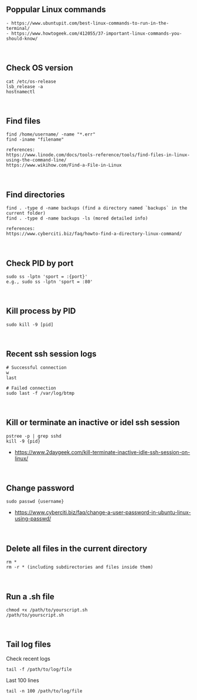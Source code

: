 ## Poppular Linux commands
```
- https://www.ubuntupit.com/best-linux-commands-to-run-in-the-terminal/
- https://www.howtogeek.com/412055/37-important-linux-commands-you-should-know/
```

<br />

## Check OS version
```
cat /etc/os-release
lsb_release -a
hostnamectl
```

<br />

## Find files
```
find /home/username/ -name "*.err"
find -iname "filename"

references: 
https://www.linode.com/docs/tools-reference/tools/find-files-in-linux-using-the-command-line/
https://www.wikihow.com/Find-a-File-in-Linux
```

<br />

## Find directories
```
find . -type d -name backups (find a directory named `backups` in the current folder)
find . -type d -name backups -ls (mored detailed info)

references: 
https://www.cyberciti.biz/faq/howto-find-a-directory-linux-command/
```

<br />

## Check PID by port
```
sudo ss -lptn 'sport = :{port}'
e.g., sudo ss -lptn 'sport = :80'
```

<br />

## Kill process by PID
```
sudo kill -9 [pid]
```

<br />

## Recent ssh session logs
```
# Successful connection
w
last

# Failed connection
sudo last -f /var/log/btmp
```

<br />

## Kill or terminate an inactive or idel ssh session
```
pstree -p | grep sshd
kill -9 {pid}
```
- https://www.2daygeek.com/kill-terminate-inactive-idle-ssh-session-on-linux/

<br />

## Change password
```
sudo passwd {username}
```
- https://www.cyberciti.biz/faq/change-a-user-password-in-ubuntu-linux-using-passwd/

<br />

## Delete all files in the current directory
```
rm *
rm -r * (including subdirectories and files inside them)
```

<br />

## Run a .sh file
```
chmod +x /path/to/yourscript.sh
/path/to/yourscript.sh
```

<br/>

## Tail log files
Check recent logs
```
tail -f /path/to/log/file
```
Last 100 lines
```
tail -n 100 /path/to/log/file
```
